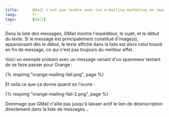 ```yaml
---
title:      GMail n'est pas tendre avec les e-mailing marketing en images
lang:       fr
tags:       [mail]
---
```


Dans la liste des messages, GMail montre l'expéditeur, le sujet, et le début du texte. Si le message est principalement constitué d'image(s), apparaissant dès le début, le texte affiché dans la liste est alors celui trouvé en fin de message, ce qui n'est pas toujours du meilleur effet.

Voici un exemple probant avec un message venant d'un spammeur tentant de se faire passer pour Orange :

{% respimg "orange-mailing-fail.png", page %}

Et voilà ce que ça donne quand on l'ouvre :

{% respimg "orange-mailing-fail-2.png", page %}

Dommage que GMail n'aille pas jusqu'à laisser actif le lien de désinscription directement dans la liste de messages…
